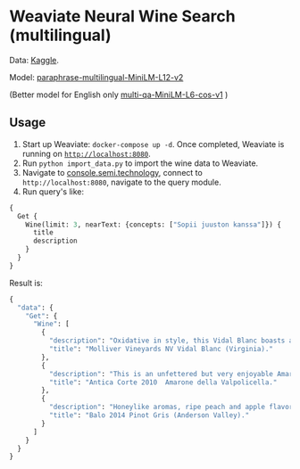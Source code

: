 # Weaviate Neural Wine Search (multilingual)

Data: [Kaggle](https://www.kaggle.com/zynicide/wine-reviews).

Model: [paraphrase-multilingual-MiniLM-L12-v2](https://huggingface.co/sentence-transformers/paraphrase-multilingual-MiniLM-L12-v2)

(Better model for English only [multi-qa-MiniLM-L6-cos-v1](https://huggingface.co/sentence-transformers/multi-qa-MiniLM-L6-cos-v1)
)

## Usage

1. Start up Weaviate: `docker-compose up -d`. Once completed, Weaviate is running on [`http://localhost:8080`]().
3. Run `python import_data.py` to import the wine data to Weaviate.
4. Navigate to [console.semi.technology](https://console.semi.technology/), connect to `http://localhost:8080`, navigate to the query module.
5. Run query's like:
```graphql
{
  Get {
    Wine(limit: 3, nearText: {concepts: ["Sopii juuston kanssa"]}) {
      title
      description
    }
  }
}
```

Result is:

```graphql
{
  "data": {
    "Get": {
      "Wine": [
        {
          "description": "Oxidative in style, this Vidal Blanc boasts aromas of cidery apple, toasted nut and brioche dough. Medium to full in body, this offers concentrated flavors and tart acids. Try pairing it with a wedge of goat cheese to tame its raciness.",
          "title": "Molliver Vineyards NV Vidal Blanc (Virginia)."
        },
        {
          "description": "This is an unfettered but very enjoyable Amarone, with upfront aromas of black fruit. The palate shows ripe but not exuberant plum and prune flavors, with a hint of chocolate. Pair with seasoned cheeses or braised meat dishes.",
          "title": "Antica Corte 2010  Amarone della Valpolicella."
        },
        {
          "description": "Honeylike aromas, ripe peach and apple flavors and rather full body give this wine good depth and breadth. It seems like just the thing for a picnic or to serve with cheese at a party.",
          "title": "Balo 2014 Pinot Gris (Anderson Valley)."
        }
      ]
    }
  }
}
```
